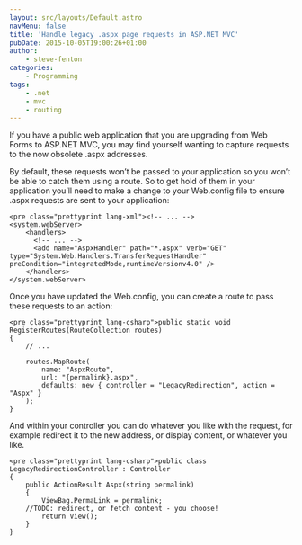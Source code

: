 ```yaml
---
layout: src/layouts/Default.astro
navMenu: false
title: 'Handle legacy .aspx page requests in ASP.NET MVC'
pubDate: 2015-10-05T19:00:26+01:00
author:
    - steve-fenton
categories:
    - Programming
tags:
    - .net
    - mvc
    - routing
---
```


If you have a public web application that you are upgrading from Web Forms to ASP.NET MVC, you may find yourself wanting to capture requests to the now obsolete .aspx addresses.

By default, these requests won’t be passed to your application so you won’t be able to catch them using a route. So to get hold of them in your application you’ll need to make a change to your Web.config file to ensure .aspx requests are sent to your application:

```
<pre class="prettyprint lang-xml"><!-- ... -->
<system.webServer>
	<handlers>
	  <!-- ... -->
	  <add name="AspxHandler" path="*.aspx" verb="GET" type="System.Web.Handlers.TransferRequestHandler" preCondition="integratedMode,runtimeVersionv4.0" />
	</handlers>
</system.webServer>
```

Once you have updated the Web.config, you can create a route to pass these requests to an action:

```
<pre class="prettyprint lang-csharp">public static void RegisterRoutes(RouteCollection routes)
{
    // ...

    routes.MapRoute(
        name: "AspxRoute",
        url: "{permalink}.aspx",
        defaults: new { controller = "LegacyRedirection", action = "Aspx" }
    );
}
```

And within your controller you can do whatever you like with the request, for example redirect it to the new address, or display content, or whatever you like.

```
<pre class="prettyprint lang-csharp">public class LegacyRedirectionController : Controller
{
    public ActionResult Aspx(string permalink)
    {
        ViewBag.PermaLink = permalink;
	//TODO: redirect, or fetch content - you choose! 
        return View();
    }
}
```